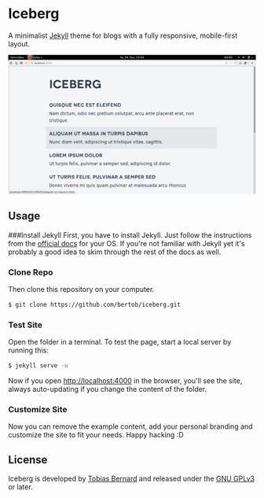 Iceberg
=======

A minimalist [Jekyll](http://jekyllrb.com/) theme for blogs with a fully responsive, mobile-first layout.

![Screenshot](_img/screenshot.png)

## Usage

###Install Jekyll
First, you have to install Jekyll. Just follow the instructions from the [official docs](http://jekyllrb.com/docs/quickstart/) for your OS. If you're not familiar with Jekyll yet it's probably a good idea to skim through the rest of the docs as well.

### Clone Repo
Then clone this repository on your computer.

```bash
$ git clone https://github.com/bertob/iceberg.git
```

### Test Site
Open the folder in a terminal. To test the page, start a local server by running this:

```bash
$ jekyll serve -w
```

Now if you open <http://localhost:4000> in the browser, you'll see the site, always auto-updating if you change the content of the folder.

### Customize Site
Now you can remove the example content, add your personal branding and customize the site to fit your needs.
Happy hacking :D

## License
Iceberg is developed by [Tobias Bernard](http://tobiasbernard.com/) and released under the [GNU GPLv3](http://www.gnu.org/licenses/gpl-3.0.html) or later.
